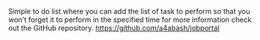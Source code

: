 Simple to do list where you can add the list of task to perform so that you won’t forget it to perform in the specified time for more information check out the GitHub repository.
https://github.com/a4abash/jobportal
